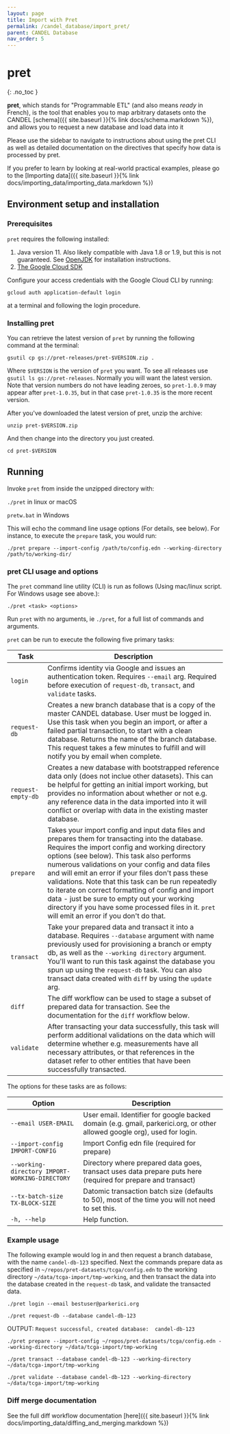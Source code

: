 ```yaml
---
layout: page
title: Import with Pret
permalink: /candel_database/import_pret/
parent: CANDEL Database
nav_order: 5
---
```



# pret
{: .no_toc }

**pret**, which stands for "Programmable ETL" (and also means *ready* in French), is the tool that enables you to map arbitrary datasets onto the CANDEL [schema]({{ site.baseurl }}{% link docs/schema.markdown %}), and allows you to request a new database and load data into it

Please use the sidebar to navigate to instructions about using the pret CLI as well as detailed documentation on the directives that specify how data is processed by pret.

If you prefer to learn by looking at real-world practical examples, please go to the [Importing data]({{ site.baseurl }}{% link docs/importing_data/importing_data.markdown %})


## Environment setup and installation

### Prerequisites

`pret` requires the following installed:
1. Java version 11. Also likely compatible with Java 1.8 or 1.9, but this is not guaranteed. See [OpenJDK](https://openjdk.java.net/install/) for installation instructions.
2. [The Google Cloud SDK](https://cloud.google.com/sdk/docs/)

Configure your access credentials with the Google Cloud CLI by running:

`gcloud auth application-default login`

at a terminal and following the login procedure.

### Installing pret

You can retrieve the latest version of `pret` by running the following command at the terminal:

`gsutil cp gs://pret-releases/pret-$VERSION.zip .`

Where `$VERSION` is the version of `pret` you want. To see all releases use `gsutil ls gs://pret-releases`. Normally you will want the latest version. Note that version numbers do not have leading zeroes, so `pret-1.0.9` may appear after `pret-1.0.35`, but in that case `pret-1.0.35` is the more recent version.

After you've downloaded the latest version of pret, unzip the archive:

`unzip pret-$VERSION.zip`

And then change into the directory you just created. 

`cd pret-$VERSION`

## Running

Invoke `pret` from inside the unzipped directory with:

`./pret` in linux or macOS

`pretw.bat` in Windows

This will echo the command line usage options (For details, see below). 
For instance, to execute the `prepare` task, you would run:

```./pret prepare --import-config /path/to/config.edn --working-directory /path/to/working-dir/```

### pret CLI usage and options

The `pret` command line utility (CLI) is run as follows (Using mac/linux script. For Windows usage see above.):

```./pret <task> <options>```

Run `pret` with no arguments, ie `./pret`, for a full list of commands and arguments.

`pret` can be run to execute the following five primary tasks:

| Task | Description |
|-----------|-------------|
| `login` | Confirms identity via Google and issues an authentication token. Requires `--email` arg. Required before execution of `request-db`, `transact`, and `validate` tasks. |
| `request-db` | Creates a new branch database that is a copy of the master CANDEL database. User must be logged in. Use this task when you begin an import, or after a failed partial transaction, to start with a clean database. Returns the name of the branch database. This request takes a few minutes to fulfill and will notify you by email when complete.|
|`request-empty-db`| Creates a new database with bootstrapped reference data only (does not inclue other datasets). This can be helpful for getting an initial import working, but provides no information about whether or not e.g. any reference data in the data imported into it will conflict or overlap with data in the existing master database.|
| `prepare` | Takes your import config and input data files and prepares them for transacting into the database. Requires the import config and working directory options (see below). This task also performs numerous validations on your config and data files and will emit an error if your files don't pass these validations. Note that this task can be run repeatedly to iterate on correct formatting of config and import data - just be sure to empty out your working directory if you have some processed files in it. `pret` will emit an error if you don't do that.|
| `transact` | Take your prepared data and transact it into a database. Requires `--database` argument with name previously used for provisioning a branch or empty db, as well as the `--working directory` argument. You'll want to run this task against the database you spun up using the `request-db` task. You can also transact data created with `diff` by using the `update` arg. |
|`diff`| The diff workflow can be used to stage a subset of prepared data for transaction. See the documentation for the `diff` workflow below. |
| `validate` | After transacting your data successfully, this task will perform additional validations on the data which will determine whether e.g. measurements have all necessary attributes, or that references in the dataset refer to other entities that have been successfully transacted. |

The options for these tasks are as follows:

| Option | Description |
|-----------|-------------|
| `--email USER-EMAIL` | User email. Identifier for google backed domain (e.g. gmail, parkerici.org, or other allowed google org), used for login.|
| `--import-config IMPORT-CONFIG`| Import Config edn file (required for prepare)|
| `--working-directory IMPORT-WORKING-DIRECTORY`| Directory where prepared data goes, transact uses data prepare puts here (required for prepare and transact)|
|  `--tx-batch-size TX-BLOCK-SIZE`| Datomic transaction batch size (defaults to 50), most of the time you will not need to set this. |
| `-h, --help` | Help function.|

### Example usage

The following example would log in and then request a branch database, with the name `candel-db-123` specified. Next the commands prepare data as specified in `~/repos/pret-datasets/tcga/config.edn` to the working directory `~/data/tcga-import/tmp-working`, and then transact the data into the database created in the `request-db` task, and validate the transacted data.

```./pret login --email bestuser@parkerici.org```

```./pret request-db --database candel-db-123```

OUTPUT: `Request successful, created database:  candel-db-123`

```./pret prepare --import-config ~/repos/pret-datasets/tcga/config.edn --working-directory ~/data/tcga-import/tmp-working```

```./pret transact --database candel-db-123 --working-directory ~/data/tcga-import/tmp-working```

```./pret validate --database candel-db-123 --working-directory ~/data/tcga-import/tmp-working```

### Diff merge documentation

See the full diff workflow documentation [here]({{ site.baseurl }}{% link docs/importing_data/diffing_and_merging.markdown %})